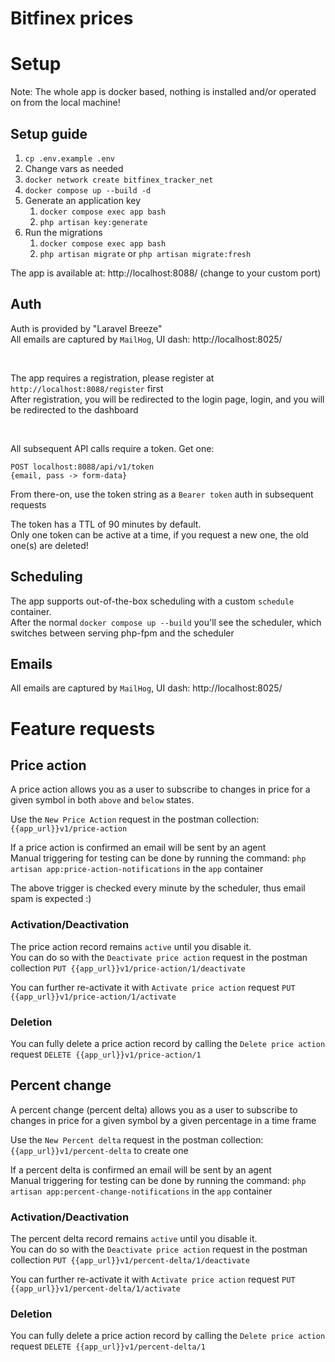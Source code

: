# Bitfinex prices

# Setup

Note: The whole app is docker based, nothing is installed and/or operated on from the local machine!

## Setup guide

1. `cp .env.example .env`
2. Change vars as needed
3. `docker network create bitfinex_tracker_net`
4. `docker compose up --build -d`
5. Generate an application key
    1. `docker compose exec app bash`
    2. `php artisan key:generate`
6. Run the migrations
    1. `docker compose exec app bash`
    2. `php artisan migrate` or `php artisan migrate:fresh`

The app is available at: http://localhost:8088/ (change to your custom port)

## Auth

Auth is provided by "Laravel Breeze" <br>
All emails are captured by `MailHog`, UI dash: http://localhost:8025/

<br>

The app requires a registration, please register at `http://localhost:8088/register` first <br>
After registration, you will be redirected to the login page, login, and you will be redirected to the dashboard

<br>

All subsequent API calls require a token. Get one:

```text
POST localhost:8088/api/v1/token
{email, pass -> form-data}
```

From there-on, use the token string as a `Bearer token` auth in subsequent requests

The token has a TTL of 90 minutes by default. <br>
Only one token can be active at a time, if you request a new one, the old one(s) are deleted!

## Scheduling

The app supports out-of-the-box scheduling with a custom `schedule` container. <br>
After the normal `docker compose up --build` you'll see the scheduler, which switches between
serving php-fpm and the scheduler<br>

## Emails

All emails are captured by `MailHog`, UI dash: http://localhost:8025/

# Feature requests

## Price action

A price action allows you as a user to subscribe to changes in price for a given symbol
in both `above` and `below` states. <br>

Use the `New Price Action` request in the postman collection: `{{app_url}}v1/price-action`

If a price action is confirmed an email will be sent by an agent<br>
Manual triggering for testing can be done by running the command: `php artisan app:price-action-notifications` in the
`app` container

The above trigger is checked every minute by the scheduler, thus email spam is expected :)

### Activation/Deactivation

The price action record remains `active` until you disable it. <br>
You can do so with the `Deactivate price action` request in the postman collection
`PUT {{app_url}}v1/price-action/1/deactivate`

You can further re-activate it with `Activate price action` request
`PUT {{app_url}}v1/price-action/1/activate`

### Deletion

You can fully delete a price action record by calling the `Delete price action` request
`DELETE {{app_url}}v1/price-action/1`

## Percent change

A percent change (percent delta) allows you as a user to subscribe to changes in price for a given symbol
by a given percentage in a time frame<br>

Use the `New Percent delta` request in the postman collection: `{{app_url}}v1/percent-delta`
to create one

If a percent delta is confirmed an email will be sent by an agent<br>
Manual triggering for testing can be done by running the command: `php artisan app:percent-change-notifications` in the
`app` container

### Activation/Deactivation

The percent delta record remains `active` until you disable it. <br>
You can do so with the `Deactivate price action` request in the postman collection
`PUT {{app_url}}v1/percent-delta/1/deactivate`

You can further re-activate it with `Activate price action` request
`PUT {{app_url}}v1/percent-delta/1/activate`

### Deletion

You can fully delete a price action record by calling the `Delete price action` request
`DELETE {{app_url}}v1/percent-delta/1`

